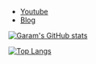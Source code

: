 * [Youtube](https://www.youtube.com/channel/UCtsaG2ePUxvo0-se9gkxEmg)
* [Blog](https://blog.storyg.co)


[![Garam's GitHub stats](https://github-readme-stats.vercel.app/api?username=garam-park&theme=rose_pine)]()

[![Top Langs](https://github-readme-stats.vercel.app/api/top-langs/?username=garam-park&layout=compact&theme=rose_pine)]()
